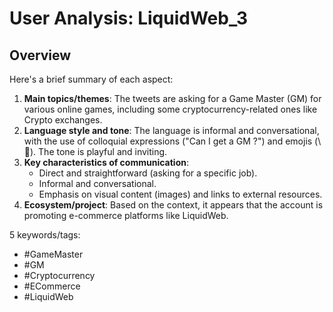 # User Analysis: LiquidWeb_3

## Overview

Here's a brief summary of each aspect:

1. **Main topics/themes**: The tweets are asking for a Game Master (GM) for various online games, including some cryptocurrency-related ones like Crypto exchanges.
2. **Language style and tone**: The language is informal and conversational, with the use of colloquial expressions ("Can I get a GM ?") and emojis (\ 🫡). The tone is playful and inviting.
3. **Key characteristics of communication**:
	* Direct and straightforward (asking for a specific job).
	* Informal and conversational.
	* Emphasis on visual content (images) and links to external resources.
4. **Ecosystem/project**: Based on the context, it appears that the account is promoting e-commerce platforms like LiquidWeb.

5 keywords/tags:

* #GameMaster
* #GM
* #Cryptocurrency
* #ECommerce
* #LiquidWeb